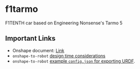 # f1tarmo
F1TENTH car based on Engineering Nonsense's Tarmo 5

## Important Links
- Onshape document: [Link](https://cad.onshape.com/documents/61ba5ba62381fd64bbeea859/w/cb2fd1f3287b069a6eae6b15/e/617dda5fe1f5b2023eaf39f8?renderMode=0&uiState=68101d46feeb8b496e8bb9f5)
- `onshape-to-robot` [design time considerations](https://onshape-to-robot.readthedocs.io/en/latest/exporter_urdf.html)
- `onshape-to-robot` [example `config.json` for exporting URDF](https://onshape-to-robot.readthedocs.io/en/latest/exporter_urdf.html#config-json-entries-urdf).